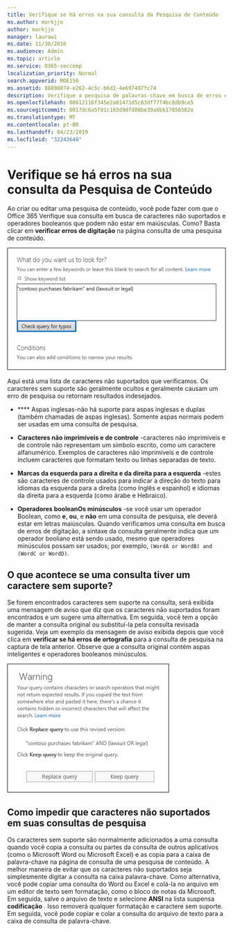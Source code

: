 ```yaml
---
title: Verifique se há erros na sua consulta da Pesquisa de Conteúdo
ms.author: markjjo
author: markjjo
manager: laurawi
ms.date: 11/30/2016
ms.audience: Admin
ms.topic: article
ms.service: O365-seccomp
localization_priority: Normal
search.appverid: MOE150
ms.assetid: 88898874-e262-4c5c-b6d2-4e697497fc74
description: Verifique a pesquisa de palavras-chave em busca de erros e erros de digitação, como caracteres não suportados e operadores booleanos minúsculos, antes de executar a pesquisa. Se encontrarmos um erro, sugeriremos uma consulta revisada.
ms.openlocfilehash: 00612116f345e2a01471d5c83df77f4bc8db9ce5
ms.sourcegitcommit: 0017dc6a5f81c165d9dfd88be39a6bb17856582e
ms.translationtype: MT
ms.contentlocale: pt-BR
ms.lasthandoff: 04/23/2019
ms.locfileid: "32243648"
---
```

# <a name="check-your-content-search-query-for-errors"></a>Verifique se há erros na sua consulta da Pesquisa de Conteúdo

Ao criar ou editar uma pesquisa de conteúdo, você pode fazer com que o Office 365 Verifique sua consulta em busca de caracteres não suportados e operadores booleanos que podem não estar em maiúsculas. Como? Basta clicar em **verificar erros de digitação** na página consulta de uma pesquisa de conteúdo. 
  
![Clique em "verificar erros de ortografia" para verificar se há caracteres não suportados na consulta de pesquisa.](media/e5314306-cfb2-481d-9b5c-13ce658156e7.png)
  
Aqui está uma lista de caracteres não suportados que verificamos. Os caracteres sem suporte são geralmente ocultos e geralmente causam um erro de pesquisa ou retornam resultados indesejados.
  
- **** Aspas inglesas-não há suporte para aspas inglesas e duplas (também chamadas de aspas inglesas). Somente aspas normais podem ser usadas em uma consulta de pesquisa. 
    
- **Caracteres não imprimíveis e de controle** -caracteres não imprimíveis e de controle não representam um símbolo escrito, como um caractere alfanumérico. Exemplos de caracteres não imprimíveis e de controle incluem caracteres que formatam texto ou linhas separadas de texto. 
    
- **Marcas da esquerda para a direita e da direita para a esquerda** -estes são caracteres de controle usados para indicar a direção do texto para idiomas da esquerda para a direita (como Inglês e espanhol) e idiomas da direita para a esquerda (como árabe e Hebraico).
    
- **Operadores booleanOs minúsculos** -se você usar um operador Boolean, como **e**, **ou**, e **não** em uma consulta de pesquisa, ele deverá estar em letras maiúsculas. Quando verificamos uma consulta em busca de erros de digitação, a sintaxe da consulta geralmente indica que um operador booliano está sendo usado, mesmo que operadores minúsculos possam ser usados; por exemplo, `(WordA or WordB) and (WordC or WordD)`.
    
## <a name="what-happens-if-a-query-has-an-unsupported-character"></a>O que acontece se uma consulta tiver um caractere sem suporte?

Se forem encontrados caracteres sem suporte na consulta, será exibida uma mensagem de aviso que diz que os caracteres não suportados foram encontrados e um sugere uma alternativa. Em seguida, você tem a opção de manter a consulta original ou substituí-la pela consulta revisada sugerida. Veja um exemplo da mensagem de aviso exibida depois que você clica em **verificar se há erros de ortografia** para a consulta de pesquisa na captura de tela anterior. Observe que a consulta original contém aspas inteligentes e operadores booleanos minúsculos. 
  
![Uma mensagem de aviso é exibida com uma revisão sugerida para a consulta](media/23214b30-8e52-412c-bd80-63fb1b3ed52d.png)
  
## <a name="how-to-prevent-unsupported-characters-in-your-search-queries"></a>Como impedir que caracteres não suportados em suas consultas de pesquisa

Os caracteres sem suporte são normalmente adicionados a uma consulta quando você copia a consulta ou partes da consulta de outros aplicativos (como o Microsoft Word ou Microsoft Excel) e as copia para a caixa de palavra-chave na página de consulta de uma pesquisa de conteúdo. A melhor maneira de evitar que os caracteres não suportados seja simplesmente digitar a consulta na caixa palavra-chave. Como alternativa, você pode copiar uma consulta do Word ou Excel e colá-la no arquivo em um editor de texto sem formatação, como o bloco de notas da Microsoft. Em seguida, salve o arquivo de texto e selecione **ANSI** na lista suspensa **codificação** . Isso removerá qualquer formatação e caractere sem suporte. Em seguida, você pode copiar e colar a consulta do arquivo de texto para a caixa de consulta de palavra-chave. 
